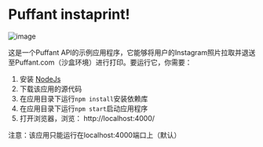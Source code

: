 Puffant instaprint!
======

![image](https://f.cloud.github.com/assets/1559832/1510852/4f9d2f40-4a97-11e3-984d-364b5ebebd79.png)

这是一个Puffant API的示例应用程序，它能够将用户的Instagram照片拉取并退送至Puffant.com（沙盒环境）进行打印。要运行它，你需要：

1. 安装 [NodeJs](http://nodejs.org/download/)
2. 下载该应用的源代码
3. 在应用目录下运行`npm install`安装依赖库
4. 在应用目录下运行`npm start`启动应用程序
5. 打开浏览器，浏览： http://localhost:4000/

注意：该应用只能运行在localhost:4000端口上（默认）